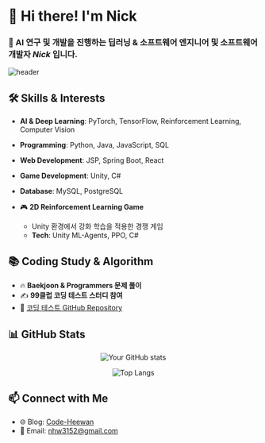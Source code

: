 # 👋 Hi there! I'm Nick
### 🚀 AI 연구 및 개발을 진행하는 딥러닝 & 소프트웨어 엔지니어 및 소프트웨어 개발자 ***Nick*** 입니다.

![header](https://capsule-render.vercel.app/api?type=venom&height=230&section=header&text=Code-Heewan&animation=fadeIn&fontColor=FFFFFF)

## 🛠 Skills & Interests
- **AI & Deep Learning**: PyTorch, TensorFlow, Reinforcement Learning, Computer Vision
- **Programming**: Python, Java, JavaScript, SQL
- **Web Development**: JSP, Spring Boot, React
- **Game Development**: Unity, C#
- **Database**: MySQL, PostgreSQL

- 🎮 **2D Reinforcement Learning Game**  
  - Unity 환경에서 강화 학습을 적용한 경쟁 게임  
  - **Tech**: Unity ML-Agents, PPO, C#  

## 📚 Coding Study & Algorithm
- 🔥 **Baekjoon & Programmers 문제 풀이**  
- ✍ **99클럽 코딩 테스트 스터디 참여**  
- 📂 [코딩 테스트 GitHub Repository](https://github.com/your-github-handle/coding-test-repo)  

## 📊 GitHub Stats 
<div align="center">

<!--github stats><-->
![Your GitHub stats](https://github-readme-stats.vercel.app/api?username=do-heewan&show_icons=true&theme=tokyonight)

<!--most used language><-->
![Top Langs](https://github-readme-stats.vercel.app/api/top-langs/?username=do-heewan&layout=compact&theme=dracula)

</div>

## 📫 Connect with Me
- 🌐 Blog: [Code-Heewan](https://do-heewan.tistory.com)
- 📧 Email: nhw3152@gmail.com